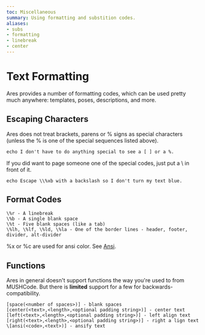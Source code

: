 ```yaml
---
toc: Miscellaneous
summary: Using formatting and substition codes.
aliases:
- subs
- formatting
- linebreak
- center
---
```

# Text Formatting

Ares provides a number of formatting codes, which can be used pretty much anywhere: templates, poses, descriptions, and more.  

## Escaping Characters

Ares does not treat brackets, parens or % signs as special characters (unless the % is one of the special sequences listed above). 

    echo I don't have to do anything special to see a [ ] or a %.
   
If you did want to page someone one of the special codes, just put a \ in front of it.

    echo Escape \\%xb with a backslash so I don't turn my text blue.

## Format Codes

    \%r - A linebreak
    \%b - A single blank space
    \%t - Five blank spaces (like a tab)
    \%lh, \%lf, \%ld, \%la - One of the border lines - header, footer, divider, alt-divider

\%x or \%c are used for ansi color.  See [Ansi](/help/ansi).

## Functions

Ares in general doesn't support functions the way you're used to from MUSHCode.  But there is **limited** support for a few for backwards-compatibility. 

    [space(<number of spaces>)] - blank spaces
    [center(<text>,<length>,<optional padding string>)] - center text
    [left(<text>,<length>,<optional padding string>)] - left align text
    [right(<text>,<length>,<optional padding string>)] - right a lign text
    \[ansi(<code>,<text>)] - ansify text